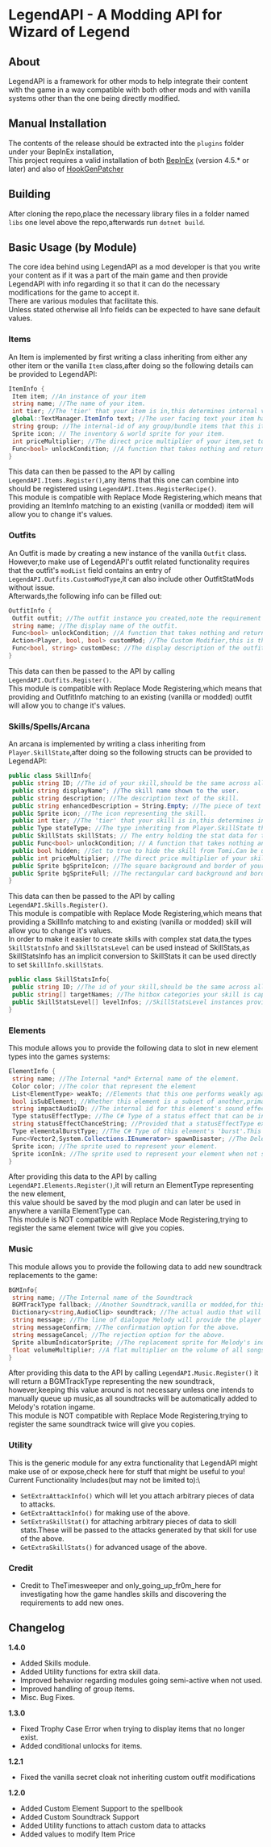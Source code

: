 # LegendAPI - A Modding API for Wizard of Legend

## About
LegendAPI is a framework for other mods to help integrate their content with the game in a way compatible with both other mods and with vanilla systems other than the one being directly modified.

## Manual Installation
The contents of the release should be extracted into the `plugins` folder under your BepInEx installation,\
This project requires a valid installation of both [BepInEx](https://github.com/BepInEx/BepInEx) (version 4.5.\* or later) and also of [HookGenPatcher](https://github.com/harbingerofme/Bepinex.Monomod.HookGenPatcher/)

## Building
After cloning the repo,place the necessary library files in a folder named `libs` one level above the repo,afterwards run `dotnet build`.

## Basic Usage (by Module)
The core idea behind using LegendAPI as a mod developer is that you write your content as if it was a part of the main game and then provide LegendAPI with info regarding it so that it can do the necessary modifications for the game to accept it.\
There are various modules that facilitate this.\
Unless stated otherwise all Info fields can be expected to have sane default values.

### Items
An Item is implemented by first writing a class inheriting from either any other item or the vanilla `Item` class,after doing so the following details can be provided to LegendAPI:
```csharp
ItemInfo {
 Item item; //An instance of your item
 string name; //The name of your item.
 int tier; //The 'tier' that your item is in,this determines internal values such as rarity and base price.
 global::TextManager.ItemInfo text; //The user facing text your item has,made up of it's internal-id,a display name and a description. 
 string group; //The internal-id of any group/bundle items that this item might belong to.
 Sprite icon; // The inventory & world sprite for your item.
 int priceMultiplier; //The direct price multiplier of your item,set to 0 to make it free.
 Func<bool> unlockCondition; //A function that takes nothing and returns a bool,this delegate will be called to decide whether the item is eligible for sale at the Plaza's Item Shop. It can either check another condition or return false for fully custom unlocks.
}
```
This data can then be passed to the API by calling `LegendAPI.Items.Register()`,any items that this one can combine into should be registered using `LegendAPI.Items.RegisterRecipe()`.\
This module is compatible with Replace Mode Registering,which means that providing an ItemInfo matching to an existing (vanilla or modded) item will allow you to change it's values.

### Outfits
An Outfit is made by creating a new instance of the vanilla `Outfit` class. However,to make use of LegendAPI's outfit related functionality requires that the outfit's `modList` field contains an entry of `LegendAPI.Outfits.CustomModType`,it can also include other OutfitStatMods without issue.\
Afterwards,the following info can be filled out:
```csharp
OutfitInfo {
 Outfit outfit; //The outfit instance you created,note the requirement of a CustomModType entry mentioned above.
 string name; //The display name of the outfit.
 Func<bool> unlockCondition; //A function that takes nothing and returns a bool,provided that the outfit isn't unlocked by default(a field in the Outfit class),this delegate will be called to decide whether the player has earned the outfit.
 Action<Player, bool, bool> customMod; //The Custom Modifier,this is the workhorse that weaves your custom outfit effects into being,this delegate takes,in order,the player in question,whether the effect is being turned on or off and if it's being called due to a change in outfits or otherwise.
 Func<bool, string> customDesc; //The display description of the outfit's abilities,it is provided as a delegate to take advantage of live shifts in values,the input of the delegate refers to whether it's being displayed in a context where providing stat numbers is appropriate
}
```
This data can then be passed to the API by calling `LegendAPI.Outfits.Register()`.\
This module is compatible with Replace Mode Registering,which means that providing and OutfitInfo matching to an existing (vanilla or modded) outfit will allow you to change it's values.

### Skills/Spells/Arcana
An arcana is implemented by writing a class inheriting from `Player.SkillState`,after doing so the following structs can be provided to LegendAPI:
```csharp
public class SkillInfo{
 public string ID; //The id of your skill,should be the same across all classes relating to the skill in question.
 public string displayName"; //The skill name shown to the user.
 public string description; //The description text of the skill.
 public string enhancedDescription = String.Empty; //The piece of text added to the description when the skill is enhanced.
 public Sprite icon; //The icon representing the skill.
 public int tier; //The 'tier' that your skill is in,this determines internal values such as rarity and base price.
 public Type stateType; //The type inheriting from Player.SkillState that you defined for this skill.
 public SkillStats skillStats; // The entry holding the stat data for this skill,values of type SkillStatsInfo can be provided for implicit conversion instead of a SkillStats instance.
 public Func<bool> unlockCondition; // A function that takes nothing and returns a bool,this delegate will be called to decide whether the skill is eligible for sale at the Plaza's Skill Shop. It can either check another condition or return false for fully custom unlocks.
 public bool hidden; //Set to true to hide the skill from Tomi.Can be used to implement skills that require special conditions to acquire.
 public int priceMultiplier; //The direct price multiplier of your skill,set to 0 to make it free.
 public Sprite bgSpriteIcon; //The square background and border of your skill in the hud. 
 public Sprite bgSpriteFull; //The rectangular card background and border of your skill in relevant UIs.
}
```
This data can then be passed to the API by calling `LegendAPI.Skills.Register()`.\
This module is compatible with Replace Mode Registering,which means that providing a SkillInfo matching to and existing (vanilla or modded) skill will allow you to change it's values.\
In order to make it easier to create skills with complex stat data,the types `SkillStatsInfo` and `SkillStatsLevel` can be used instead of SkillStats,as SkillStatsInfo has an implicit conversion to SkillStats it can be used directly to set `SkillInfo.skillStats`.
```csharp
public class SkillStatsInfo{
 public string ID; //The id of your skill,should be the same across all classes relating to the skill in question.
 public string[] targetNames; //The hitbox categories your skill is capable of targeting, 'commonly accepted behavior' would use "EnemyHurtBox" and "DestructibleHurtBox".
 public SkillStatsLevel[] levelInfos; //SkillStatsLevel instances providing stat blocks for different 'levels' of the skill,these represent different stats that your skill can access for various effects.
}
```

### Elements
This module allows you to provide the following data to slot in new element types into the games systems:
```csharp
ElementInfo {
 string name; //The Internal *and* External name of the element.
 Color color; //The color that represent the element
 List<ElementType> weakTo; //Elements that this one performs weakly against.
 bool isSubElement; //Whether this element is a subset of another,primary,element. It should be noted that the game expects all damage to be dealt in the form of a primary element.
 string impactAudioID; //The internal id for this element's sound effect.
 Type statusEffectType; //The C# Type of a status effect that can be inflicted by this element,leave empty if no such exists.
 string statusEffectChanceString; //Provided that a statusEffectType exists,this will be the key that will be added to attacks to represent it,can be left empty to use a default value.
 Type elementalBurstType; //The C# Type of this element's 'burst'.This is an explosion or blast that will be used by many effects in the game,can be left empty if such compatibility is not desired.
 Func<Vector2,System.Collections.IEnumerator> spawnDisaster; //The Delegate that gets called to represent this element in the Catastrophic Codex,it is treated as a coroutine that takes a position to spawn the effect at,can be left empty if such compatibility is not desired.
 Sprite icon; //The sprite used to represent your element.
 Sprite iconInk; //The sprite used to represent your element when not selected.
}
```
After providing this data to the API by calling `LegendAPI.Elements.Register()`,it will return an ElementType representing the new element,\
this value should be saved by the mod plugin and can later be used in anywhere a vanilla ElementType can.\
This module is NOT compatible with Replace Mode Registering,trying to register the same element twice will give you copies.

### Music
This module allows you to provide the following data to add new soundtrack replacements to the game:
```csharp
BGMInfo{
 string name; //The Internal name of the Soundtrack
 BGMTrackType fallback; //Another Soundtrack,vanilla or modded,for this replacer to fallback to when it is missing a requested song.
 Dictionary<string,AudioClip> soundtrack; //The actual audio that will be played for a given song name/id.
 string message; //The line of dialogue Melody will provide the player in regards to this soundtack.
 string messageConfirm; //The confirmation option for the above.
 string messageCancel; //The rejection option for the above.
 Sprite albumIndicatorSprite; //The replacement sprite for Melody's indicator ribbon.
 float volumeMultiplier; //A flat multiplier on the volume of all songs played from this soundtrack
}
```
After providing this data to the API by calling `LegendAPI.Music.Register()` it will return a BGMTrackType representing the new soundtrack,\
however,keeping this value around is not necessary unless one intends to manually queue up music,as all soundtracks will be automatically added to Melody's rotation ingame.\
This module is NOT compatible with Replace Mode Registering,trying to register the same soundtrack twice will give you copies.

### Utility
This is the generic module for any extra functionality that LegendAPI might make use of or expose,check here for stuff that might be useful to you!\
Current Functionality Includes(but may not be limited to):\
+ `SetExtraAttackInfo()` which will let you attach arbitrary pieces of data to attacks.
+ `GetExtraAttackInfo()` for making use of the above.
+ `SetExtraSkillStat()` for attaching arbitrary pieces of data to skill stats.These will be passed to the attacks generated by that skill for use of the above.
+ `GetExtraSkillStats()` for advanced usage of the above.

### Credit
 * Credit to TheTimesweeper and only_going_up_fr0m_here for investigating how the game handles skills and discovering the requirements to add new ones.


## Changelog
  **1.4.0**
   * Added Skills module.
   * Added Utility functions for extra skill data.
   * Improved behavior regarding modules going semi-active when not used.
   * Improved handling of group items.
   * Misc. Bug Fixes.

  **1.3.0**
   * Fixed Trophy Case Error when trying to display items that no longer exist.
   * Added conditional unlocks for items.
  
  **1.2.1**
   * Fixed the vanilla secret cloak not inheriting custom outfit modifications

  **1.2.0**
   * Added Custom Element Support to the spellbook
   * Added Custom Soundtrack Support 
   * Added Utility functions to attach custom data to attacks
   * Added values to modify Item Price
